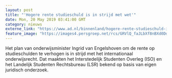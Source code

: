 ```yaml
---
layout: post
title: "'Hogere rente studieschuld is in strijd met wet'"
date: Mon, 20 May 2019 03:41:00 GMT
category: nieuws
externe_link: "https://www.ad.nl/binnenland/hogere-rente-studieschuld-is-in-strijd-met-wet~a85f0b8d/"
feature_image: "https://images4.persgroep.net/rcs/GRVlQ_faJLbXf8nBXd0DdcjWu3I/diocontent/115585976/_fitwidth/400/?appId=21791a8992982cd8da851550a453bd7f&quality=0.7"
---
```


Het plan van onderwijsminister Ingrid van Engelshoven om de rente op studieschulden te verhogen is in strijd met het internationaal onderwijsrecht. Dat maakten het Interstedelijk Studenten Overleg (ISO) en het Landelijk Studenten Rechtsbureau (LSR) bekend op basis van eigen juridisch onderzoek.
